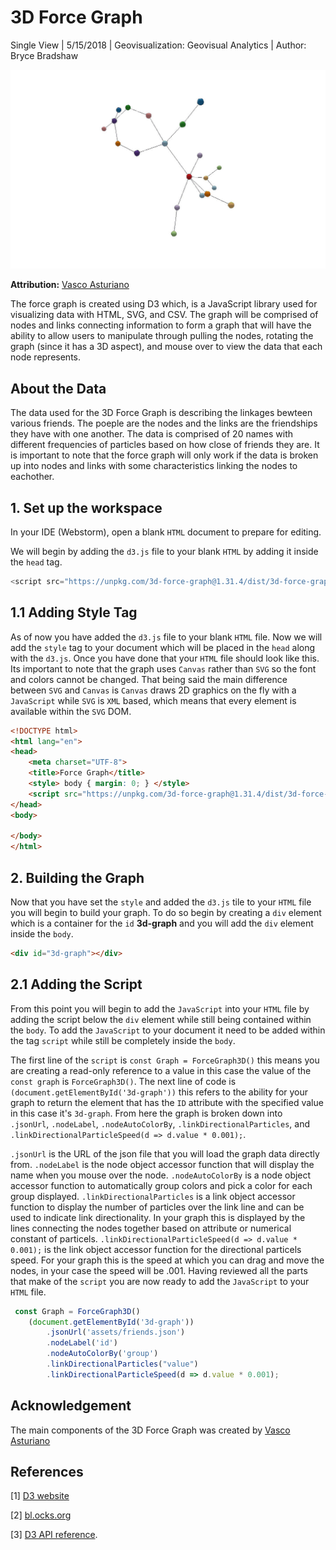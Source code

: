 # 3D Force Graph
Single View | 5/15/2018 | Geovisualization: Geovisual Analytics | Author: Bryce Bradshaw 

![](img/image.jpg)

**Attribution:** [Vasco Asturiano](https://github.com/vasturiano)

The force graph is created using D3 which, is a JavaScript library used for visualizing data with HTML, SVG, and CSV. The graph will be comprised of nodes and links connecting information to form a graph that will have the ability to allow users to manipulate through pulling the nodes, rotating the graph (since it has a 3D aspect), and mouse over to view the data that each node represents. 

## About the Data
The data used for the 3D Force Graph is describing the linkages bewteen various friends. The poeple are the nodes and the links are the friendships they have with one another. The data is comprised of 20 names with different frequencies of particles based on how close of friends they are. It is important to note that the force graph will only work if the data is broken up into nodes and links with some characteristics linking the nodes to eachother. 

## 1. Set up the workspace

In your IDE (Webstorm), open a blank `HTML` document to prepare for editing.

We will begin by adding the `d3.js` file to your blank `HTML` by adding it inside the `head` tag.

```JavaScript
<script src="https://unpkg.com/3d-force-graph@1.31.4/dist/3d-force-graph.js"></script>
```

## 1.1 Adding Style Tag

As of now you have added the `d3.js` file to your blank `HTML` file. Now we will add the `style` tag to your document which will be placed in the `head` along with the `d3.js`. Once you have done that your `HTML` file should look like this. Its important to note that the graph uses `Canvas` rather than `SVG` so the font and colors cannot be changed. That being said the main difference between `SVG` and `Canvas` is `Canvas` draws 2D graphics on the fly with a `JavaScript` while `SVG` is `XML` based, which means that every element is available within the `SVG` DOM.  

```HTML
<!DOCTYPE html>
<html lang="en">
<head>
    <meta charset="UTF-8">
    <title>Force Graph</title>
    <style> body { margin: 0; } </style>
    <script src="https://unpkg.com/3d-force-graph@1.31.4/dist/3d-force-graph.js"></script>
</head>
<body>

</body>
</html>
```
## 2. Building the Graph

Now that you have set the `style` and added the `d3.js` tile to your `HTML` file you will begin to build your graph. To do so begin by creating a `div` element which is a container for the `id` __3d-graph__ and you will add the `div` element inside the `body`.

```HTML
<div id="3d-graph"></div>
```

## 2.1 Adding the Script


From this point you will begin to add the `JavaScript` into your `HTML` file by adding the script below the `div` element while still being contained within the `body`. To add the `JavaScript` to your document it need to be added within the tag `script` while still be completely inside the `body`.

The first line of the `script` is `const Graph = ForceGraph3D()` this means you are creating a read-only reference to a value in this case the value of the `const graph` is `ForceGraph3D()`. The next line of code is ` (document.getElementById('3d-graph'))` this refers to the ability for your graph to return the element that has the `ID` attribute with the specified value in this case it's `3d-graph`. From here the graph is broken down into ` .jsonUrl`, `.nodeLabel`, `.nodeAutoColorBy`, `.linkDirectionalParticles`, and `.linkDirectionalParticleSpeed(d => d.value * 0.001);`.

`.jsonUrl` is the URL of the json file that you will load the graph data directly from. `.nodeLabel` is the node object accessor function that will display the name when you mouse over the node. `.nodeAutoColorBy` is a node object accessor function to automatically group colors and pick a color for each group displayed. `.linkDirectionalParticles` is a link object accessor function to display the number of particles over the link line and can be used to indicate link directionality. In your graph this is displayed by the lines connecting the nodes together based on attribute or numerical constant of particels. `.linkDirectionalParticleSpeed(d => d.value * 0.001);` is the link object accessor function for the directional particels speed. For your graph this is the speed at which you can drag and move the nodes, in your case the speed will be .001. Having reviewed all the parts that make of the `script` you are now ready to add the `JavaScript` to your `HTML` file.

```JavaScript
 const Graph = ForceGraph3D()
    (document.getElementById('3d-graph'))
        .jsonUrl('assets/friends.json')
        .nodeLabel('id')
        .nodeAutoColorBy('group')
        .linkDirectionalParticles("value")
        .linkDirectionalParticleSpeed(d => d.value * 0.001);
```

## Acknowledgement

The main components of the 3D Force Graph was created by [Vasco Asturiano](https://github.com/vasturiano)





## References

[1] [D3 website](https://d3js.org/)

[2] [bl.ocks.org](https://bl.ocks.org/)

[3] [D3 API reference](https://github.com/d3/d3/blob/master/API.md).


